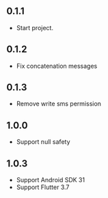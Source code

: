## 0.1.1

* Start project.

## 0.1.2

* Fix concatenation messages

## 0.1.3

* Remove write sms permission

## 1.0.0

* Support null safety

## 1.0.3

* Support Android SDK 31
* Support Flutter 3.7